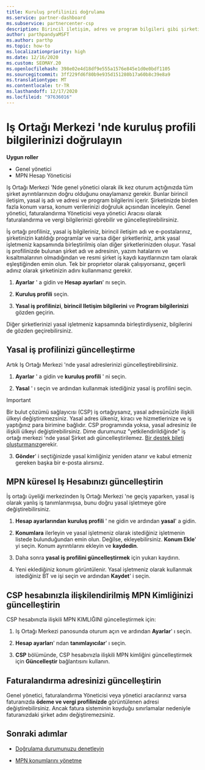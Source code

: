 ```yaml
---
title: Kuruluş profilinizi doğrulama
ms.service: partner-dashboard
ms.subservice: partnercenter-csp
description: Birincil iletişim, adres ve program bilgileri gibi şirketinizin ayrıntılarını nasıl doğrulayacağınızı öğrenin. Yasal ve fatura adreslerinizi de güncelleştirebilirsiniz.
author: parthpandyaMSFT
ms.author: parthp
ms.topic: how-to
ms.localizationpriority: high
ms.date: 12/16/2020
ms.custom: SEOMAY.20
ms.openlocfilehash: 398e02e4d18df9e555a1576e845e1d0e0bdf1105
ms.sourcegitcommit: 3ff229fd6f80b9e935d151280b17a60b8c39e8a9
ms.translationtype: MT
ms.contentlocale: tr-TR
ms.lasthandoff: 12/17/2020
ms.locfileid: "97636016"
---
```

# <a name="verify-your-organization-profile-information-in-partner-center"></a>Iş Ortağı Merkezi 'nde kuruluş profili bilgilerinizi doğrulayın

**Uygun roller**

- Genel yönetici
- MPN Hesap Yöneticisi

Iş Ortağı Merkezi 'Nde genel yönetici olarak ilk kez oturum açtığınızda tüm şirket ayrıntılarınızın doğru olduğunu onaylamanız gerekir. Bunlar birincil iletişim, yasal iş adı ve adresi ve program bilgilerini içerir. Şirketinizde birden fazla konum varsa, konum verilerinizi doğruluk açısından inceleyin. Genel yönetici, faturalandırma Yöneticisi veya yönetici Aracısı olarak faturalandırma ve vergi bilgilerinizi görebilir ve güncelleştirebilirsiniz.

İş ortağı profiliniz, yasal iş bilgileriniz, birincil iletişim adı ve e-postalarınız, şirketinizin katıldığı programlar ve varsa diğer şirketleriniz, artık yasal işletmeniz kapsamında birleştirilmiş olan diğer şirketlerinizden oluşur. Yasal iş profilinizde bulunan şirket adı ve adresinin, yazım hatalarını ve kısaltmalarının olmadığından ve resmi şirket iş kaydı kayıtlarınızın tam olarak eşleştiğinden emin olun. Tek bir proprietor olarak çalışıyorsanız, geçerli adınız olarak şirketinizin adını kullanmanız gerekir.

1. **Ayarlar** ' a gidin ve **Hesap ayarları**' nı seçin.
 
1. **Kuruluş profili** seçin. 

2. **Yasal iş profilinizi**, **birincil Iletişim bilgilerini** ve **Program bilgilerinizi** gözden geçirin.

Diğer şirketlerinizi yasal işletmeniz kapsamında birleştirdiyseniz, bilgilerini de gözden geçirebilirsiniz. 

## <a name="update-your-legal-business-profile"></a>Yasal iş profilinizi güncelleştirme

Artık Iş Ortağı Merkezi 'nde yasal adreslerinizi güncelleştirebilirsiniz.

1. **Ayarlar** ' a gidin ve **kuruluş profili** ' ni seçin.


2. **Yasal** ' ı seçin ve ardından kullanmak istediğiniz yasal iş profilini seçin.

>[!Important]
>Bir bulut çözümü sağlayıcısı (CSP) iş ortağıysanız, yasal adresünüzle ilişkili ülkeyi değiştiremezsiniz. Yasal adres ülkeniz, kiracı ve hizmetlerinize ve iş yaptığınız para birimine bağlıdır. CSP programında yoksa, yasal adresiniz ile ilişkili ülkeyi değiştirebilirsiniz. Dime durumunuz "yetkilendirildiğinde" iş ortağı merkezi 'nde yasal Şirket adı güncelleştirilemez. [Bir destek bileti oluşturmanız](https://partner.microsoft.com/dashboard/support/csp/servicerequests/create?stage=2&topicid=eb74583c-61b3-2124-bffc-00920e0ae772)gerekir.

3. **Gönder**' i seçtiğinizde yasal kimliğiniz yeniden atanır ve kabul etmeniz gereken başka bir e-posta alırsınız.

## <a name="update-your-mpn-global-business-account"></a>MPN küresel Iş Hesabınızı güncelleştirin

İş ortağı üyeliği merkezinden Iş Ortağı Merkezi 'ne geçiş yaparken, yasal iş olarak yanlış iş tanımlanmışsa, bunu doğru yasal işletmeye göre değiştirebilirsiniz.

1. **Hesap ayarlarından** **kuruluş profili** ' ne gidin ve ardından **yasal**' a gidin.

1.  **Konumlara** ilerleyin ve yasal işletmeniz olarak istediğiniz işletmenin listede bulunduğundan emin olun. Değilse, ekleyebilirsiniz. **Konum Ekle**' yi seçin. Konum ayrıntılarını ekleyin ve **kaydedin**.

2. Daha sonra **yasal iş profilini güncelleştirmek** için yukarı kaydırın.

3. Yeni eklediğiniz konum görüntülenir. Yasal işletmeniz olarak kullanmak istediğiniz BT ve işi seçin ve ardından **Kaydet**' i seçin.

## <a name="update-your-mpn-id-associated-with-your-csp-account"></a>CSP hesabınızla ilişkilendirilmiş MPN Kimliğinizi güncelleştirin

CSP hesabınızla ilişkili MPN KIMLIĞINI güncelleştirmek için:

1. Iş Ortağı Merkezi panosunda oturum açın ve ardından **Ayarlar**' ı seçin.
 
1. **Hesap ayarları**' ndan **tanımlayıcılar**' ı seçin.

1. **CSP** bölümünde, CSP hesabınızla ilişkili MPN kimliğini güncelleştirmek için **Güncelleştir** bağlantısını kullanın.
 

## <a name="update-your-billing-address"></a>Faturalandırma adresinizi güncelleştirin

Genel yönetici, faturalandırma Yöneticisi veya yönetici aracılarınız varsa faturanızda **ödeme ve vergi profilinizde** görüntülenen adresi değiştirebilirsiniz. Ancak fatura sisteminin koyduğu sınırlamalar nedeniyle faturanızdaki şirket adını değiştiremezsiniz.

## <a name="next-steps"></a>Sonraki adımlar


- [Doğrulama durumunuzu denetleyin](verification-responses.md)
 
- [MPN konumlarını yönetme](manage-locations.md)



